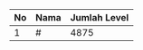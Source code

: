 | No | Nama            | Jumlah Level |
|----|-----------------|--------------|
| 1  | #    |    4875        |
